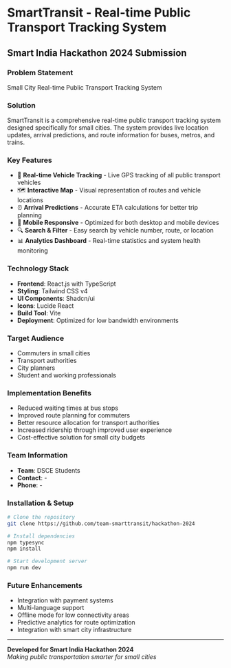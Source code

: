 # SmartTransit - Real-time Public Transport Tracking System

## Smart India Hackathon 2024 Submission

### Problem Statement
Small City Real-time Public Transport Tracking System

### Solution
SmartTransit is a comprehensive real-time public transport tracking system designed specifically for small cities. The system provides live location updates, arrival predictions, and route information for buses, metros, and trains.

### Key Features
- 🚌 **Real-time Vehicle Tracking** - Live GPS tracking of all public transport vehicles
- 🗺️ **Interactive Map** - Visual representation of routes and vehicle locations
- ⏰ **Arrival Predictions** - Accurate ETA calculations for better trip planning
- 📱 **Mobile Responsive** - Optimized for both desktop and mobile devices
- 🔍 **Search & Filter** - Easy search by vehicle number, route, or location
- 📊 **Analytics Dashboard** - Real-time statistics and system health monitoring

### Technology Stack
- **Frontend**: React.js with TypeScript
- **Styling**: Tailwind CSS v4
- **UI Components**: Shadcn/ui
- **Icons**: Lucide React
- **Build Tool**: Vite
- **Deployment**: Optimized for low bandwidth environments

### Target Audience
- Commuters in small cities
- Transport authorities
- City planners
- Student and working professionals

### Implementation Benefits
- Reduced waiting times at bus stops
- Improved route planning for commuters
- Better resource allocation for transport authorities
- Increased ridership through improved user experience
- Cost-effective solution for small city budgets

### Team Information
- **Team**: DSCE Students
- **Contact**: -
- **Phone**: -

### Installation & Setup

```bash
# Clone the repository
git clone https://github.com/team-smarttransit/hackathon-2024

# Install dependencies
npm typesync
npm install

# Start development server
npm run dev
```

### Future Enhancements
- Integration with payment systems
- Multi-language support
- Offline mode for low connectivity areas
- Predictive analytics for route optimization
- Integration with smart city infrastructure

---

**Developed for Smart India Hackathon 2024**  
*Making public transportation smarter for small cities*